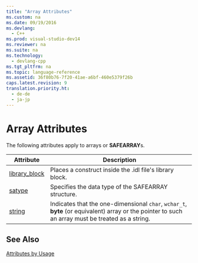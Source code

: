 ```yaml
---
title: "Array Attributes"
ms.custom: na
ms.date: 09/19/2016
ms.devlang: 
  - C++
ms.prod: visual-studio-dev14
ms.reviewer: na
ms.suite: na
ms.technology: 
  - devlang-cpp
ms.tgt_pltfrm: na
ms.topic: language-reference
ms.assetid: 36f80b76-7f20-41ae-a6bf-460e5379f26b
caps.latest.revision: 9
translation.priority.ht: 
  - de-de
  - ja-jp
---
```

# Array Attributes
The following attributes apply to arrays or **SAFEARRAY**s.  
  
|Attribute|Description|  
|---------------|-----------------|  
|[library_block](../vs140/library_block.md)|Places a construct inside the .idl file's library block.|  
|[satype](../vs140/satype.md)|Specifies the data type of the SAFEARRAY structure.|  
|[string](../vs140/string--C---.md)|Indicates that the one-dimensional `char`, `wchar_t`, **byte** (or equivalent) array or the pointer to such an array must be treated as a string.|  
  
## See Also  
 [Attributes by Usage](../vs140/Attributes-by-Usage.md)